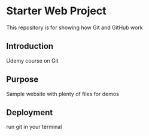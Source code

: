 # Starter Web Project

This repository is for showing how Git and GitHub work

## Introduction
Udemy course on Git


## Purpose

Sample website with plenty of files for demos

## Deployment

run git in your terminal